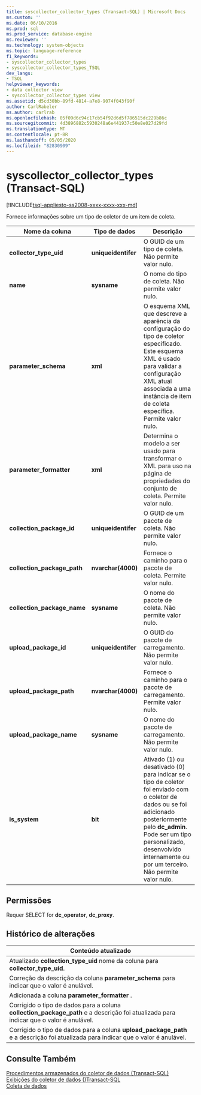 ```yaml
---
title: syscollector_collector_types (Transact-SQL) | Microsoft Docs
ms.custom: ''
ms.date: 06/10/2016
ms.prod: sql
ms.prod_service: database-engine
ms.reviewer: ''
ms.technology: system-objects
ms.topic: language-reference
f1_keywords:
- syscollector_collector_types
- syscollector_collector_types_TSQL
dev_langs:
- TSQL
helpviewer_keywords:
- data collector view
- syscollector_collector_types view
ms.assetid: d5cd30bb-89fd-4814-a7e8-9074f043f90f
author: CarlRabeler
ms.author: carlrab
ms.openlocfilehash: 05f09d6c94c17cb54f92d6d5f786515dc229b86c
ms.sourcegitcommit: 4d3896882c5930248a6e441937c50e8e027d29fd
ms.translationtype: MT
ms.contentlocale: pt-BR
ms.lasthandoff: 05/05/2020
ms.locfileid: "82830909"
---
```

# <a name="syscollector_collector_types-transact-sql"></a>syscollector_collector_types (Transact-SQL)
[!INCLUDE[tsql-appliesto-ss2008-xxxx-xxxx-xxx-md](../../includes/tsql-appliesto-ss2008-xxxx-xxxx-xxx-md.md)]

  Fornece informações sobre um tipo de coletor de um item de coleta.  
  
|Nome da coluna|Tipo de dados|Descrição|  
|-----------------|---------------|-----------------|  
|**collector_type_uid**|**uniqueidentifer**|O GUID de um tipo de coleta. Não permite valor nulo.|  
|**name**|**sysname**|O nome do tipo de coleta. Não permite valor nulo.|  
|**parameter_schema**|**xml**|O esquema XML que descreve a aparência da configuração do tipo de coletor especificado. Este esquema XML é usado para validar a configuração XML atual associada a uma instância de item de coleta específica. Permite valor nulo.|  
|**parameter_formatter**|**xml**|Determina o modelo a ser usado para transformar o XML para uso na página de propriedades do conjunto de coleta. Permite valor nulo.|  
|**collection_package_id**|**uniqueidentifer**|O GUID de um pacote de coleta. Não permite valor nulo.|  
|**collection_package_path**|**nvarchar(4000)**|Fornece o caminho para o pacote de coleta. Permite valor nulo.|  
|**collection_package_name**|**sysname**|O nome do pacote de coleta. Não permite valor nulo.|  
|**upload_package_id**|**uniqueidentifer**|O GUID do pacote de carregamento. Não permite valor nulo.|  
|**upload_package_path**|**nvarchar(4000)**|Fornece o caminho para o pacote de carregamento. Permite valor nulo.|  
|**upload_package_name**|**sysname**|O nome do pacote de carregamento. Não permite valor nulo.|  
|**is_system**|**bit**|Ativado (1) ou desativado (0) para indicar se o tipo de coletor foi enviado com o coletor de dados ou se foi adicionado posteriormente pelo **dc_admin**. Pode ser um tipo personalizado, desenvolvido internamente ou por um terceiro. Não permite valor nulo.|  
  
## <a name="permissions"></a>Permissões  
 Requer SELECT for **dc_operator**, **dc_proxy**.  
  
## <a name="change-history"></a>Histórico de alterações  
  
|Conteúdo atualizado|  
|---------------------|  
|Atualizado **collection_type_uid** nome da coluna para **collector_type_uid**.|  
|Correção da descrição da coluna **parameter_schema** para indicar que o valor é anulável.|  
|Adicionada a coluna **parameter_formatter** .|  
|Corrigido o tipo de dados para a coluna **collection_package_path** e a descrição foi atualizada para indicar que o valor é anulável.|  
|Corrigido o tipo de dados para a coluna **upload_package_path** e a descrição foi atualizada para indicar que o valor é anulável.|  
  
## <a name="see-also"></a>Consulte Também  
 [Procedimentos armazenados do coletor de dados &#40;Transact-SQL&#41;](../../relational-databases/system-stored-procedures/data-collector-stored-procedures-transact-sql.md)   
 [Exibições do coletor de dados &#40;&#41;Transact-SQL](../../relational-databases/system-catalog-views/data-collector-views-transact-sql.md)   
 [Coleta de dados](../../relational-databases/data-collection/data-collection.md)  
  
  
